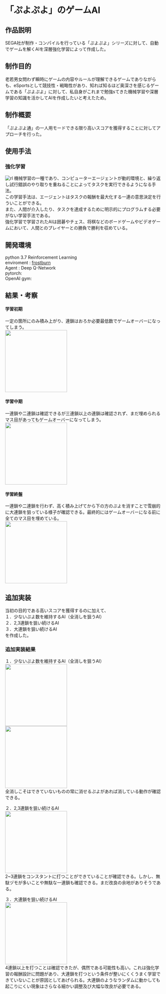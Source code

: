 # 「ぷよぷよ」のゲームAI

## 作品説明

SEGA社が制作・コンパイルを行っている「ぷよぷよ」シリーズに対して、自動でゲームを解くAIを深層強化学習によって作成した。

## 制作目的

老若男女問わず瞬時にゲームの内容やルールが理解できるゲームでありながらも、eSportsとして競技性・戦略性があり、知れば知るほど奥深さを感じるゲームである「ぷよぷよ」に対して、私自身がこれまで勉強sてきた機械学習や深層学習の知識を活かしてAIを作成したいと考えたため。


## 制作概要

「ぷよぷよ通」の一人用モードできる限り高いスコアを獲得することに対してアプローチを行った。

## 使用手法
### 強化学習
![rl](https://user-images.githubusercontent.com/59335458/152766417-1a71d0ea-6ae0-4e6d-b60b-481d2846d386.PNG)
機械学習の一種であり、コンピューターエージェントが動的環境と、繰り返し試行錯誤のやり取りを重ねることによってタスクを実行できるようになる手法。  
この学習手法は、エージェントはタスクの報酬を最大化する一連の意思決定を行ういことができる。  
また、人間が介入したり、タスクを達成するために明示的にプログラムする必要がない学習手法である。  
強化学習で学習されたAIは囲碁やチェス、将棋などのボードゲームやビデオゲームにおいて、人間とのプレイヤーとの勝負で勝利を収めている。


## 開発環境
python 3.7
Reinforcement Learning  
enviroment : [frostburn](https://github.com/frostburn/gym_puyopuyo)  
Agent : Deep Q-Network  
pytorch:  
OpenAI gym:  

## 結果・考察
#### 学習初期  
一定の箇所にのみ積み上がり、連鎖はおろか必要最低数でゲームオーバーになってしまう。  
<img src = "https://user-images.githubusercontent.com/59335458/153154451-43e63540-701a-4abe-9418-08b5002b47d2.gif" width = 200px>

#### 学習中期  
一連鎖や二連鎖は確認できるが三連鎖以上の連鎖は確認されず、まだ埋められるマス目があってもゲームオーバーになってしまう。  
<img src = "https://user-images.githubusercontent.com/59335458/152766892-1fec58dc-07d8-4fb1-8814-e58b906422f2.PNG" width = 200px>

#### 学習終盤  
一連鎖や二連鎖を行わず、高く積み上げてから下の方のぷよを消すことで雪崩的に大連鎖を狙っている様子が確認できる。最終的にはゲームオーバーになる前に全てのマス目を埋めている。  
<img src = "https://user-images.githubusercontent.com/59335458/153155589-ecabbbe1-f373-4038-bf7b-775fd0849557.gif" width = 200px>

## 追加実装
当初の目的である高いスコアを獲得するのに加えて、  
１．少ないぷよ数を維持するAI（全消しを狙うAI）　   
２．2,3連鎖を狙い続けるAI  
３．大連鎖を狙い続けるAI  
を作成した。

### 追加実装結果
１．少ないぷよ数を維持するAI（全消しを狙うAI）  
<img src = "https://user-images.githubusercontent.com/59335458/153150471-e4a57d3f-1472-4483-aea5-916fa9e7c55e.gif" width = 200px>  
<img src = "https://user-images.githubusercontent.com/59335458/153344589-de1305b5-fa2e-4e71-b9d8-1c281d6e9459.gif" width = 200px>  
全消しこそはできていないものの常に消せるぷよがあれば消している動作が確認できる。  

２．2,3連鎖を狙い続けるAI  
<img src = "https://user-images.githubusercontent.com/59335458/153344577-e3891ab9-b3f4-42ec-a016-817bca956d70.gif" width = 200px>  
2~3連鎖をコンスタントに打つことができていることが確認できる。しかし、無駄ヅモが多いことや無駄な一連鎖も確認できる。まだ改良の余地がありそうである。  

３．大連鎖を狙い続けるAI  
<img src = "https://user-images.githubusercontent.com/59335458/153344564-dc68598e-82ae-41b3-80a8-0f50de2379ed.gif" width = 200px>  
4連鎖以上を打つことは確認できたが、偶然である可能性も高い。これは強化学習の報酬設計に問題があり、大連鎖を打つという条件が整いにくくうまく学習できていないことが原因としてあげられる。大連鎖のようなランダムに動かしても起こりにくい現象はさらなる細かい調整及び大幅な改良が必要である。  





